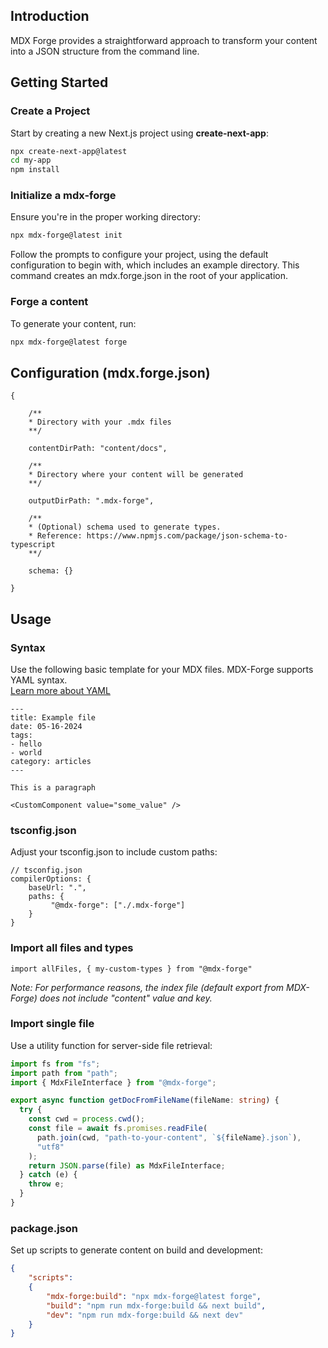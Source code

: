 ## Introduction

MDX Forge provides a straightforward approach to transform your content into a JSON structure from the command line.

## Getting Started

### Create a Project

Start by creating a new Next.js project using **create-next-app**:

```bash
npx create-next-app@latest
cd my-app
npm install
```

### Initialize a mdx-forge

Ensure you're in the proper working directory:

```bash
npx mdx-forge@latest init
```
Follow the prompts to configure your project, using the default configuration to begin with, which includes an example directory. This command creates an mdx.forge.json in the root of your application.

### Forge a content

To generate your content, run:

```bash
npx mdx-forge@latest forge
```

## Configuration (mdx.forge.json)

```
{

    /**
    * Directory with your .mdx files
    **/

    contentDirPath: "content/docs",

    /**
    * Directory where your content will be generated
    **/

    outputDirPath: ".mdx-forge",

    /**
    * (Optional) schema used to generate types. 
    * Reference: https://www.npmjs.com/package/json-schema-to-typescript
    **/

    schema: {}

}
```

## Usage

### Syntax

Use the following basic template for your MDX files. MDX-Forge supports YAML syntax. <br />
[Learn more about YAML](https://docs.ansible.com/ansible/latest/reference_appendices/YAMLSyntax.html)

```
---
title: Example file
date: 05-16-2024
tags:
- hello
- world
category: articles
---

This is a paragraph

<CustomComponent value="some_value" />

```

### tsconfig.json

Adjust your tsconfig.json to include custom paths:

```
// tsconfig.json
compilerOptions: {
    baseUrl: ".",
    paths: {
         "@mdx-forge": ["./.mdx-forge"]
    }
}
```
### Import all files and types

```
import allFiles, { my-custom-types } from "@mdx-forge"
```

_Note: For performance reasons, the index file (default export from MDX-Forge) does not include "content" value and key._


### Import single file

Use a utility function for server-side file retrieval: 

```ts
import fs from "fs";
import path from "path";
import { MdxFileInterface } from "@mdx-forge";

export async function getDocFromFileName(fileName: string) {
  try {
    const cwd = process.cwd();
    const file = await fs.promises.readFile(
      path.join(cwd, "path-to-your-content", `${fileName}.json`),
      "utf8"
    );
    return JSON.parse(file) as MdxFileInterface;
  } catch (e) {
    throw e;
  }
}
```

### package.json

Set up scripts to generate content on build and development:

```json
{
    "scripts": 
    {
        "mdx-forge:build": "npx mdx-forge@latest forge",
        "build": "npm run mdx-forge:build && next build",
        "dev": "npm run mdx-forge:build && next dev"
    }
}
```